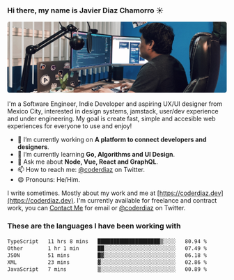 ### Hi there, my name is Javier Diaz Chamorro ☀️
![My Setup](./cover.png)

I'm a Software Engineer, Indie Developer and aspiring UX/UI designer from Mexico City, interested in design systems, jamstack, user/dev experience and under engineering. My goal is create fast, simple and accesible web experiences for everyone to use and enjoy!

<!--
**coderdiaz/coderdiaz** is a ✨ _special_ ✨ repository because its `README.md` (this file) appears on your GitHub profile.

Here are some ideas to get you started:

- 🔭 I’m currently working on ...
- 🌱 I’m currently learning ...
- 👯 I’m looking to collaborate on ...
- 🤔 I’m looking for help with ...
- 💬 Ask me about ...
- 📫 How to reach me: ...
- 😄 Pronouns: ...
- ⚡ Fun fact: ...
-->

- 🔭  I’m currently working on **A platform to connect developers and designers**.
- 🌱  I’m currently learning **Go, Algorithms and UI Design**.
- 💬  Ask me about **Node, Vue, React and GraphQL**.
- 📫  How to reach me: [@coderdiaz](https://twitter.com/coderdiaz) on Twitter.
- 😄  Pronouns: He/Him.

I write sometimes. Mostly about my work and me at [https://coderdiaz.dev](https://coderdiaz.dev). I'm currently available for freelance and contract work, you can [Contact Me](mailto:hey@coderdiaz.me) for email or [@coderdiaz](https://twitter.com/coderdiaz) on Twitter.

### These are the languages I have been working with
<!--START_SECTION:waka-->
```text
TypeScript   11 hrs 8 mins   ████████████████████▒░░░░   80.94 % 
Other        1 hr 1 min      ██░░░░░░░░░░░░░░░░░░░░░░░   07.49 % 
JSON         51 mins         █▓░░░░░░░░░░░░░░░░░░░░░░░   06.18 % 
XML          23 mins         ▓░░░░░░░░░░░░░░░░░░░░░░░░   02.86 % 
JavaScript   7 mins          ▒░░░░░░░░░░░░░░░░░░░░░░░░   00.89 % 
```
<!--END_SECTION:waka-->
